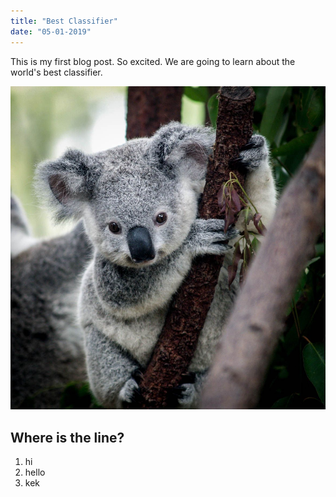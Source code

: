 ```yaml
---
title: "Best Classifier"
date: "05-01-2019"
---
```


This is my first blog post. So excited.
We are going to learn about the world's best classifier.

![kb](./kb.jpg)


## Where is the line?

1. hi
2. hello
3. kek
